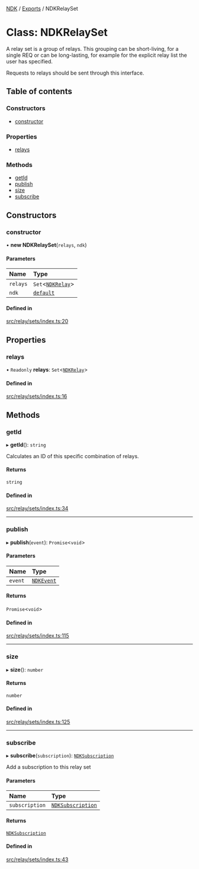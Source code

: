 [NDK](../README.md) / [Exports](../modules.md) / NDKRelaySet

# Class: NDKRelaySet

A relay set is a group of relays. This grouping can be short-living, for a single
REQ or can be long-lasting, for example for the explicit relay list the user
has specified.

Requests to relays should be sent through this interface.

## Table of contents

### Constructors

- [constructor](NDKRelaySet.md#constructor)

### Properties

- [relays](NDKRelaySet.md#relays)

### Methods

- [getId](NDKRelaySet.md#getid)
- [publish](NDKRelaySet.md#publish)
- [size](NDKRelaySet.md#size)
- [subscribe](NDKRelaySet.md#subscribe)

## Constructors

### constructor

• **new NDKRelaySet**(`relays`, `ndk`)

#### Parameters

| Name | Type |
| :------ | :------ |
| `relays` | `Set`<[`NDKRelay`](NDKRelay.md)\> |
| `ndk` | [`default`](default.md) |

#### Defined in

[src/relay/sets/index.ts:20](https://github.com/nostr-dev-kit/ndk/blob/fece2d0/src/relay/sets/index.ts#L20)

## Properties

### relays

• `Readonly` **relays**: `Set`<[`NDKRelay`](NDKRelay.md)\>

#### Defined in

[src/relay/sets/index.ts:16](https://github.com/nostr-dev-kit/ndk/blob/fece2d0/src/relay/sets/index.ts#L16)

## Methods

### getId

▸ **getId**(): `string`

Calculates an ID of this specific combination of relays.

#### Returns

`string`

#### Defined in

[src/relay/sets/index.ts:34](https://github.com/nostr-dev-kit/ndk/blob/fece2d0/src/relay/sets/index.ts#L34)

___

### publish

▸ **publish**(`event`): `Promise`<`void`\>

#### Parameters

| Name | Type |
| :------ | :------ |
| `event` | [`NDKEvent`](NDKEvent.md) |

#### Returns

`Promise`<`void`\>

#### Defined in

[src/relay/sets/index.ts:115](https://github.com/nostr-dev-kit/ndk/blob/fece2d0/src/relay/sets/index.ts#L115)

___

### size

▸ **size**(): `number`

#### Returns

`number`

#### Defined in

[src/relay/sets/index.ts:125](https://github.com/nostr-dev-kit/ndk/blob/fece2d0/src/relay/sets/index.ts#L125)

___

### subscribe

▸ **subscribe**(`subscription`): [`NDKSubscription`](NDKSubscription.md)

Add a subscription to this relay set

#### Parameters

| Name | Type |
| :------ | :------ |
| `subscription` | [`NDKSubscription`](NDKSubscription.md) |

#### Returns

[`NDKSubscription`](NDKSubscription.md)

#### Defined in

[src/relay/sets/index.ts:43](https://github.com/nostr-dev-kit/ndk/blob/fece2d0/src/relay/sets/index.ts#L43)
